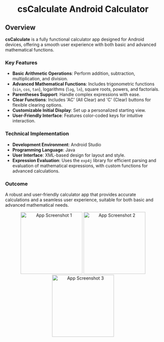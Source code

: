<div align="center">
    <h1>csCalculate Android Calculator</h1>
</div>

## Overview
**csCalculate** is a fully functional calculator app designed for Android devices, offering a smooth user experience with both basic and advanced mathematical functions.

### Key Features
- **Basic Arithmetic Operations**: Perform addition, subtraction, multiplication, and division.
- **Advanced Mathematical Functions**: Includes trigonometric functions (`sin`, `cos`, `tan`), logarithms (`log`, `ln`), square roots, powers, and factorials.
- **Parentheses Support**: Handle complex expressions with ease.
- **Clear Functions**: Includes 'AC' (All Clear) and 'C' (Clear) buttons for flexible clearing options.
- **Customizable Initial Display**: Set up a personalized starting view.
- **User-Friendly Interface**: Features color-coded keys for intuitive interaction.

### Technical Implementation
- **Development Environment**: Android Studio
- **Programming Language**: Java
- **User Interface**: XML-based design for layout and style.
- **Expression Evaluation**: Uses the `exp4j` library for efficient parsing and evaluation of mathematical expressions, with custom functions for advanced calculations.

### Outcome
A robust and user-friendly calculator app that provides accurate calculations and a seamless user experience, suitable for both basic and advanced mathematical needs.

<div align="center">
  
  <img src="https://github.com/user-attachments/assets/1bf7b2b7-1356-4061-bc8e-0c672621b2b1" alt="App Screenshot 1" width="200"/>

  <img src="https://github.com/user-attachments/assets/60a4ae56-8524-4a42-99c3-185cd0565f58" alt="App Screenshot 2" width="200"/>

  <img src="https://github.com/user-attachments/assets/e509ae71-c458-410a-8888-429fa27e0eb9" alt="App Screenshot 3" width="200"/>

</div>
